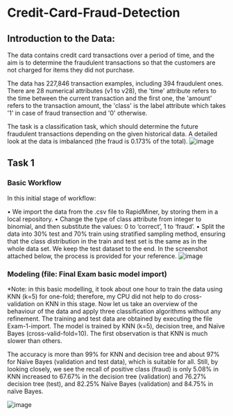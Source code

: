 # Credit-Card-Fraud-Detection

## Introduction to the Data:
The data contains credit card transactions over a period of time, and the aim is to determine the fraudulent transactions so that the customers are not charged for items they did not purchase.

The data has 227,846 transaction examples, including 394 fraudulent ones.
There are 28 numerical attributes (v1 to v28), the 'time' attribute refers to the time between the current transaction and the first one, the 'amount' refers to the transaction amount, the 'class' is the label attribute which takes '1' in case of fraud transection and '0' otherwise.

The task is a classification task, which should determine the future fraudulent transactions depending on the given historical data. A detailed look at the data is imbalanced (the fraud is 0.173% of the total).
![image](https://user-images.githubusercontent.com/52135942/166114721-74dac5e8-b937-4289-b980-c27ce64cdf3c.png)

## Task 1 

### Basic Workflow 

In this initial stage of workflow:
 
•	We import the data from the .csv file to RapidMiner, by storing them in a local repository.
•	Change the type of class attribute from integer to binomial, and then substitute the values: 0 to ‘correct’, 1 to ‘fraud’.
•	Split the data into 30% test and 70% train using stratified sampling method, ensuring that the class distribution in the train and test set is the same as in the whole data set. We keep the test dataset to the end.
In the screenshot attached below, the process is provided for your reference.
![image](https://user-images.githubusercontent.com/52135942/166114730-abf8b4dd-7722-426d-a060-ce531aace961.png)

### Modeling (file: Final Exam basic model import) 

*Note: in this basic modelling, it took about one hour to train the data using KNN (k=5) for one-fold; therefore, my CPU did not help to do cross-validation on KNN in this stage.
Now let us take an overview of the behaviour of the data and apply three classification algorithms without any refinement.
The training and test data are obtained by executing the file Exam-1-import. 
The model is trained by KNN (k=5), decision tree, and Naïve Bayes (cross-valid-fold=10). 
The first observation is that KNN is much slower than others.

The accuracy is more than 99% for KNN and decision tree and about 97% for Naïve Bayes (validation and test data), which is suitable for all. Still, by looking closely, we see the recall of positive class (fraud) is only 5.08% in KNN increased to 67.67% in the decision tree (validation) and 76.27% decision tree (test), and 82.25% Naïve Bayes (validation) and 84.75% in naïve Bayes.

![image](https://user-images.githubusercontent.com/52135942/166114786-ea625137-b600-499b-979e-f86e444063a2.png)
